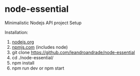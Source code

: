 # node-essential
Minimalistic Nodejs API project Setup

Installation:

1. [nodejs.org](https://nodejs.org)
2. [npmjs.com](https://www.npmjs.com) (includes node)
3. git clone https://github.com/leandroandrade/node-essential
3. cd ./node-essential/
4. npm install
5. npm run dev or npm start